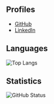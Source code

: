 <h2>Profiles</h2>
<ul>
   <li><a href="https://github.com/CaIIIoK">GitHub</a></li>
   <li><a href="https://www.linkedin.com/in/oleksandrrudyi">LinkedIn</a></li>
</ul>

<h2>Languages</h2>

![Top Langs](https://github-readme-stats.vercel.app/api/top-langs/?username=CaIIIoK)

<h2>Statistics</h2>

![GitHub Status](https://github-readme-stats.vercel.app/api?username=CaIIIoK&theme=chartreuse&show_icons=true&count_private=true&include_all_commits=true&custom_title=)
